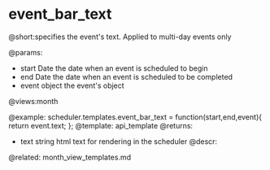 event_bar_text
=============
@short:specifies the event's text. Applied to multi-day events only
	

@params:
- start		Date	the date when an event is scheduled to begin  
- end	Date	the date when an event is scheduled to be completed
- event	object	the event's object

@views:month

@example:
scheduler.templates.event_bar_text = function(start,end,event){
	  return event.text;
};
@template:	api_template
@returns:
- text    string     html text for rendering in the scheduler
@descr:

@related:
	month_view_templates.md
